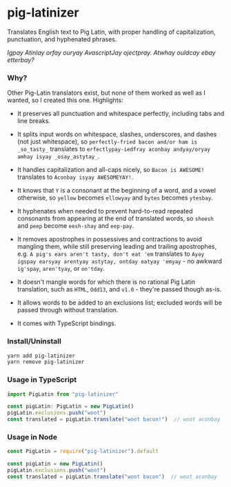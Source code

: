 # pig-latinizer

Translates English text to Pig Latin, with proper handling of capitalization, punctuation, and hyphenated phrases.

*Igpay Atinlay orfay ouryay AvascriptJay ojectpray. Atwhay ouldcay ebay etterbay?*

### Why?

Other Pig-Latin translators exist, but none of them worked as well as I wanted, so I created this one. Highlights:

* It preserves all punctuation and whitespace perfectly, including tabs and line breaks.

* It splits input words on whitespace, slashes, underscores, and dashes (not just whitespace), so `perfectly-fried bacon and/or ham is _so_tasty_` translates to `erfectlypay-iedfray aconbay andyay/oryay amhay isyay _osay_astytay_`.

* It handles capitalization and all-caps nicely, so `Bacon is AWESOME!` translates to `Aconbay isyay AWESOMEYAY!`.

* It knows that `Y` is a consonant at the beginning of a word, and a vowel otherwise, so `yellow` becomes `ellowyay` and `bytes` becomes `ytesbay`.

* It hyphenates when needed to prevent hard-to-read repeated consonants from appearing at the end of translated words, so `sheesh` and `peep` become `eesh-shay` and `eep-pay`.

* It removes apostrophes in possessives and contractions to avoid mangling them, while still preserving leading and trailing apostrophes, e.g. `A pig's ears aren't tasty, don't eat 'em` translates to `Ayay igspay earsyay arentyay astytay, ontday eatyay 'emyay` - no awkward `ig'spay`, `aren'tyay`, or `on'tday`.

* It doesn't mangle words for which there is no rational Pig Latin translation, such as `HTML`, `Odd13`, and `v1.0` - they're passed though as-is.

* It allows words to be added to an exclusions list; excluded words will be passed through without translation.

* It comes with TypeScript bindings.

### Install/Uninstall

```sh
yarn add pig-latinizer
yarn remove pig-latinizer
```

### Usage in TypeScript

```typescript
import PigLatin from "pig-latinizer"

const pigLatin: PigLatin = new PigLatin()
pigLatin.exclusions.push("woot")
const translated = pigLatin.translate("woot bacon!")  // woot aconbay
```

### Usage in Node

```javascript
const PigLatin = require("pig-latinizer").default

const pigLatin = new PigLatin()
pigLatin.exclusions.push("woot")
const translated = pigLatin.translate("woot bacon")  // woot aconbay
```
